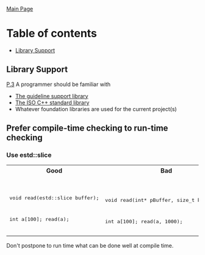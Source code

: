 [Main Page](../README.md)

# Table of contents
* [Library Support](Libraries.md#library-support)

## Library Support
[P.3](https://github.com/isocpp/CppCoreGuidelines/blob/master/CppCoreGuidelines.md#p3-express-intent) A programmer should be familiar with

* [The guideline support library](https://github.com/isocpp/CppCoreGuidelines/blob/master/CppCoreGuidelines.md#S-gsl)
* [The ISO C++ standard library](https://github.com/isocpp/CppCoreGuidelines/blob/master/CppCoreGuidelines.md#S-stdlib)
* Whatever foundation libraries are used for the current project(s)

## Prefer compile-time checking to run-time checking
### Use estd::slice
<table>
<tr><th width="400px">Good</th><th width="400px">Bad</th></tr>
<tr><td><pre lang="cpp">

void read(estd::slice<int> buffer);

int a[100];
read(a);
</pre></td><td><pre lang="cpp">

void read(int* pBuffer, size_t buffSize);

int a[100];
read(a, 1000);
</pre></td></tr>
</table>
Don't postpone to run time what can be done well at compile time.

